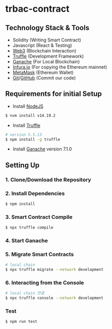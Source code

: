 # trbac-contract

## Technology Stack & Tools

- Solidity (Writing Smart Contract)
- Javascript (React & Testing)
- [Web3](https://web3js.readthedocs.io/en/v1.5.2/) (Blockchain Interaction)
- [Truffle](https://www.trufflesuite.com/docs/truffle/overview) (Development Framework)
- [Ganache](https://www.trufflesuite.com/ganache) (For Local Blockchain)
- [Infura.io](https://infura.io/) (For copying the Ethereum mainnet)
- [MetaMask](https://metamask.io/) (Ethereum Wallet)
- [Git](https://git-scm.com/)/[GitHub](https://github.com) (Commit our code)

## Requirements for initial Setup
- Install [NodeJS](https://nodejs.org/en/)
```bash
$ nvm install v14.19.2
```

- Install [Truffle](https://www.trufflesuite.com/docs/truffle/overview)
```bash
# version 5.5.13
$ npm install -g truffle 
```

- Install [Ganache](https://www.trufflesuite.com/ganache) version 7.1.0

## Setting Up
### 1. Clone/Download the Repository

### 2. Install Dependencies
```bash
$ npm install
```

### 3. Smart Contract Compile
```bash
$ npx truffle compile
```

### 4. Start Ganache

### 5. Migrate Smart Contracts
```bash
# local chain
$ npx truffle migrate --network development
```

### 6. Interacting from the Console
```bash
# local chain 연결
$ npx truffle console --network development
```

### Test
```bash
$ npm run test
```
